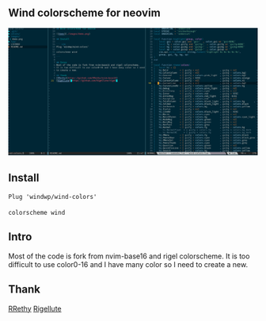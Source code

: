 ## Wind colorscheme for neovim

![demo](./images/preview.png)

## Install

``` vim
Plug 'windwp/wind-colors'

colorscheme wind

```

## Intro
Most of the code is fork from nvim-base16 and rigel colorscheme.
It is too difficult to use color0-16 and I have many color so I need
to create a new.

## Thank
[RRethy](https://github.com/RRethy/nvim-base16)
[Rigellute](https://github.com/Rigellute/rigel)
